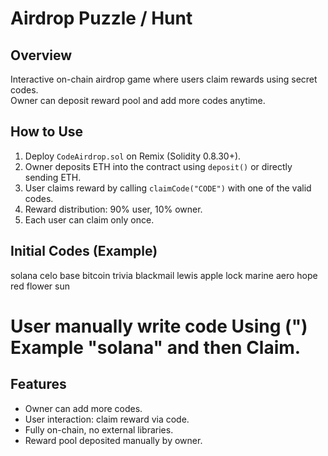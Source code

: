 # Airdrop Puzzle / Hunt

## Overview
Interactive on-chain airdrop game where users claim rewards using secret codes.  
Owner can deposit reward pool and add more codes anytime.

## How to Use
1. Deploy `CodeAirdrop.sol` on Remix (Solidity 0.8.30+).  
2. Owner deposits ETH into the contract using `deposit()` or directly sending ETH.  
3. User claims reward by calling `claimCode("CODE")` with one of the valid codes.  
4. Reward distribution: 90% user, 10% owner.  
5. Each user can claim only once.  

## Initial Codes (Example)
solana
celo
base
bitcoin
trivia
blackmail
lewis
apple
lock
marine
aero
hope
red
flower
sun

# User manually write code Using (") Example "solana" and then Claim.


## Features
- Owner can add more codes.  
- User interaction: claim reward via code.  
- Fully on-chain, no external libraries.  
- Reward pool deposited manually by owner.  


